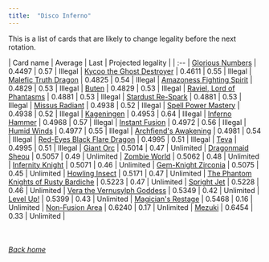 ```yaml
---
title:  "Disco Inferno"
---
```


This is a list of cards that are likely to change legality before the next rotation.

| Card name | Average | Last | Projected legality |
| :-- |
[Glorious Numbers](https://db.ygoprodeck.com/card/?search=Glorious%20Numbers) | 0.4497 | 0.57 | Illegal |
[Kycoo the Ghost Destroyer](https://db.ygoprodeck.com/card/?search=Kycoo%20the%20Ghost%20Destroyer) | 0.4611 | 0.55 | Illegal |
[Malefic Truth Dragon](https://db.ygoprodeck.com/card/?search=Malefic%20Truth%20Dragon) | 0.4825 | 0.54 | Illegal |
[Amazoness Fighting Spirit](https://db.ygoprodeck.com/card/?search=Amazoness%20Fighting%20Spirit) | 0.4829 | 0.53 | Illegal |
[Buten](https://db.ygoprodeck.com/card/?search=Buten) | 0.4829 | 0.53 | Illegal |
[Raviel, Lord of Phantasms](https://db.ygoprodeck.com/card/?search=Raviel,%20Lord%20of%20Phantasms) | 0.4881 | 0.53 | Illegal |
[Stardust Re-Spark](https://db.ygoprodeck.com/card/?search=Stardust%20Re-Spark) | 0.4881 | 0.53 | Illegal |
[Missus Radiant](https://db.ygoprodeck.com/card/?search=Missus%20Radiant) | 0.4938 | 0.52 | Illegal |
[Spell Power Mastery](https://db.ygoprodeck.com/card/?search=Spell%20Power%20Mastery) | 0.4938 | 0.52 | Illegal |
[Kageningen](https://db.ygoprodeck.com/card/?search=Kageningen) | 0.4953 | 0.64 | Illegal |
[Inferno Hammer](https://db.ygoprodeck.com/card/?search=Inferno%20Hammer) | 0.4968 | 0.57 | Illegal |
[Instant Fusion](https://db.ygoprodeck.com/card/?search=Instant%20Fusion) | 0.4972 | 0.56 | Illegal |
[Humid Winds](https://db.ygoprodeck.com/card/?search=Humid%20Winds) | 0.4977 | 0.55 | Illegal |
[Archfiend's Awakening](https://db.ygoprodeck.com/card/?search=Archfiend's%20Awakening) | 0.4981 | 0.54 | Illegal |
[Red-Eyes Black Flare Dragon](https://db.ygoprodeck.com/card/?search=Red-Eyes%20Black%20Flare%20Dragon) | 0.4995 | 0.51 | Illegal |
[Teva](https://db.ygoprodeck.com/card/?search=Teva) | 0.4995 | 0.51 | Illegal |
[Giant Orc](https://db.ygoprodeck.com/card/?search=Giant%20Orc) | 0.5014 | 0.47 | Unlimited |
[Dragonmaid Sheou](https://db.ygoprodeck.com/card/?search=Dragonmaid%20Sheou) | 0.5057 | 0.49 | Unlimited |
[Zombie World](https://db.ygoprodeck.com/card/?search=Zombie%20World) | 0.5062 | 0.48 | Unlimited |
[Infernity Knight](https://db.ygoprodeck.com/card/?search=Infernity%20Knight) | 0.5071 | 0.46 | Unlimited |
[Gem-Knight Zirconia](https://db.ygoprodeck.com/card/?search=Gem-Knight%20Zirconia) | 0.5075 | 0.45 | Unlimited |
[Howling Insect](https://db.ygoprodeck.com/card/?search=Howling%20Insect) | 0.5171 | 0.47 | Unlimited |
[The Phantom Knights of Rusty Bardiche](https://db.ygoprodeck.com/card/?search=The%20Phantom%20Knights%20of%20Rusty%20Bardiche) | 0.5223 | 0.47 | Unlimited |
[Spright Jet](https://db.ygoprodeck.com/card/?search=Spright%20Jet) | 0.5228 | 0.46 | Unlimited |
[Vera the Vernusylph Goddess](https://db.ygoprodeck.com/card/?search=Vera%20the%20Vernusylph%20Goddess) | 0.5349 | 0.42 | Unlimited |
[Level Up!](https://db.ygoprodeck.com/card/?search=Level%20Up!) | 0.5399 | 0.43 | Unlimited |
[Magician's Restage](https://db.ygoprodeck.com/card/?search=Magician's%20Restage) | 0.5468 | 0.16 | Unlimited |
[Non-Fusion Area](https://db.ygoprodeck.com/card/?search=Non-Fusion%20Area) | 0.6240 | 0.17 | Unlimited |
[Mezuki](https://db.ygoprodeck.com/card/?search=Mezuki) | 0.6454 | 0.33 | Unlimited |

<br>

###### [Back home](index)